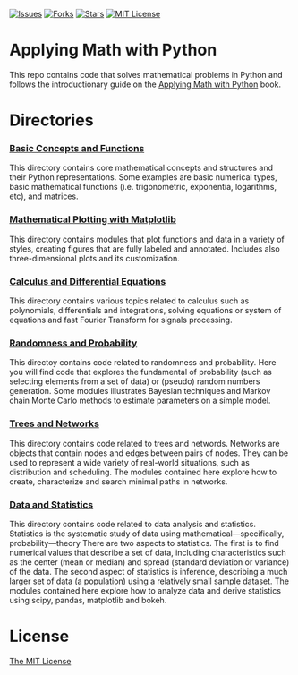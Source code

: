 [![Issues](https://img.shields.io/github/issues/jeantardelli/math-with-python)](https://github.com/jeantardelli/math-with-python/issues)
[![Forks](https://img.shields.io/github/forks/jeantardelli/math-with-python)]()
[![Stars](https://img.shields.io/github/stars/jeantardelli/math-with-python)]()
[![MIT License](https://img.shields.io/github/license/jeantardelli/math-with-python)](LICENSE)

Applying Math with Python
=========================
This repo contains code that solves mathematical problems in Python and follows the introductionary guide on the [Applying Math with Python](https://github.com/PacktPublishing/Applying-Math-with-Python) book.

Directories
===========

### [Basic Concepts and Functions](basic-concepts-and-functions)

This directory contains core mathematical concepts and structures and their Python representations. Some examples are basic numerical types, basic mathematical functions (i.e. trigonometric, exponentia, logarithms, etc), and matrices.

### [Mathematical Plotting with Matplotlib](mathematical-plotting-matplotlib)

This directory contains modules that plot functions and data in a variety of styles, creating figures that are fully labeled and annotated. Includes also three-dimensional plots and its customization.

### [Calculus and Differential Equations](calculus-and-differential-equations)

This directory contains various topics related to calculus such as polynomials, differentials and integrations, solving equations or system of equations and fast Fourier Transform for signals processing.

### [Randomness and Probability](randomness-and-probability)

This directoy contains code related to randomness and probability. Here you will find code that explores the fundamental of probability (such as selecting elements from a set of data) or (pseudo) random numbers generation. Some modules illustrates Bayesian techniques and Markov chain Monte Carlo methods to estimate parameters on a simple model.

### [Trees and Networks](trees-and-networks)

This directory contains code related to trees and networds. Networks are objects that contain nodes and edges between pairs of nodes. They can be used to represent a wide variety of real-world situations, such as distribution and scheduling. The modules contained here explore how to create, characterize and search minimal paths in networks.

### [Data and Statistics](data-and-statistics)

This directory contains code related to data analysis and statistics. Statistics is the systematic study of data using mathematical—specifically, probability—theory There are two aspects to statistics. The first is to find numerical values that describe a set of data, including characteristics such as the center (mean or median) and spread (standard deviation or variance) of the data. The second aspect of statistics is inference, describing a much larger set of data (a population) using a relatively small sample dataset. The modules contained here explore how to analyze data and derive statistics using scipy, pandas, matplotlib and bokeh.

License
=======
[The MIT License](LICENSE)
